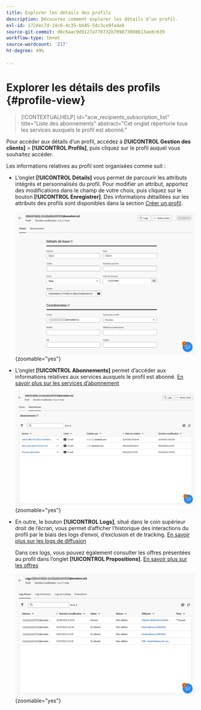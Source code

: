 ```yaml
---
title: Explorer les détails des profils
description: Découvrez comment explorer les détails d’un profil.
exl-id: 172dec7d-24c6-4c35-bb45-5dc3ce9fadeb
source-git-commit: d6c6aac9d9127a770732b709873008613ae8c639
workflow-type: tm+mt
source-wordcount: '217'
ht-degree: 49%

---
```


# Explorer les détails des profils {#profile-view}

>[!CONTEXTUALHELP]
>id="acw_recipients_subscription_list"
>title="Liste des abonnements"
>abstract="Cet onglet répertorie tous les services auxquels le profil est abonné."

Pour accéder aux détails d’un profil, accédez à **[!UICONTROL Gestion des clients]** > **[!UICONTROL Profils]**, puis cliquez sur le profil auquel vous souhaitez accéder.

Les informations relatives au profil sont organisées comme suit :

* L’onglet **[!UICONTROL Détails]** vous permet de parcourir les attributs intégrés et personnalisés du profil. Pour modifier un attribut, apportez des modifications dans le champ de votre choix, puis cliquez sur le bouton **[!UICONTROL Enregistrer]**. Des informations détaillées sur les attributs des profils sont disponibles dans la section [Créer un profil](create-profile.md).

  ![Capture d’écran affichant l’onglet Détails du profil, y compris les attributs intégrés et personnalisés.](assets/profile-details.png){zoomable="yes"}

* L’onglet **[!UICONTROL Abonnements]** permet d’accéder aux informations relatives aux services auxquels le profil est abonné. [En savoir plus sur les services d’abonnement](manage-services.md)

  ![Capture d’écran affichant l’onglet abonnements et répertoriant les services auxquels le profil est abonné.](assets/profile-subscriptions.png){zoomable="yes"}

* En outre, le bouton **[!UICONTROL Logs]**, situé dans le coin supérieur droit de l’écran, vous permet d’afficher l’historique des interactions du profil par le biais des logs d’envoi, d’exclusion et de tracking. [En savoir plus sur les logs de diffusion](../monitor/delivery-logs.md)

  Dans ces logs, vous pouvez également consulter les offres présentées au profil dans l’onglet **[!UICONTROL Propositions]**. [En savoir plus sur les offres](../msg/offers.md)

  ![Capture d’écran affichant l’onglet logs , y compris les logs d’envoi, d’exclusion et de tracking, ainsi que l’onglet propositions pour la révision des offres.](assets/profile-logs.png){zoomable="yes"}